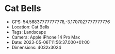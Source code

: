 # Cat Bells

- GPS: 54.56837777777778,-3.1707027777777776
- Location: Cat Bells
- Tags: Landscape
- Camera: Apple iPhone 14 Pro Max
- Date: 2023-05-06T11:56:37.000+01:00
- Dimensions: 4032x3024
